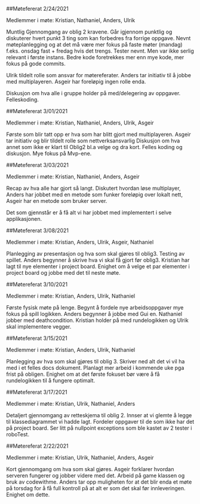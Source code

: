 
##Møtefererat 2/24/2021

Medlemmer i møte: Kristian, Nathaniel, Anders, Ulrik

Muntlig Gjennomgang av oblig 2 kravene. Går igjennom punktlig og diskuterer hvert punkt
3 ting som kan forbedres fra forrige oppgave. Nevnt møteplanlegging og at det må være mer fokus på faste møter (mandag) f.eks. onsdag fast + fredag hvis det trengs.
Tester nevnt.
Men var ikke serlig relevant i første instans.
Bedre kode foretrekkes mer enn mye kode, mer fokus på gode commits.

Ulrik tildelt rolle som ansvar for  møtereferater. Anders tar initiativ til å jobbe med multiplayeren. Asgeir har foreløpig ingen rolle enda.

Diskusjon om hva alle i gruppe holder på med/delegering av oppgaver. Felleskoding.

##Møtefererat 3/01/2021

Medlemmer i møte: Kristian, Nathaniel, Anders, Ulrik, Asgeir

Første som blir tatt opp er hva som har blitt gjort med multiplayeren. Asgeir tar initiativ og blir tildelt rolle som nettverksansvarlig
Diskusjon om hva annet som ikke er klart til Oblig2 bl.a velge og dra kort.
Felles koding og diskusjon. Mye fokus på Mvp-ene.

##Møtefererat 3/03/2021

Medlemmer i møte: Kristian, Nathaniel, Anders, Asgeir

Recap av hva alle har gjort så langt. Diskutert hvordan løse multiplayer,
Anders har jobbet med en metode som funker foreløpig over lokalt nett, Asgeir har en metode som bruker server.

Det som gjennstår er å få alt vi har jobbet med implementert i selve applikasjonen.

##Møtefererat 3/08/2021

Medlemmer i møte: Kristian, Anders, Ulrik, Asgeir, Nathaniel

Planlegging av presentasjon og hva som skal gjøres til oblig3. Testing av spillet.
Anders begynner å skrive hva vi skal få gjort før oblig3. Kristian har lagt til nye elementer i project board.
Enighet om å velge et par elementer i project board og jobbe med det til neste møte.

##Møtereferat 3/10/2021

Medlemmer i møte: Kristian, Anders, Ulrik, Nathaniel

Første fysisk møte på lenge. Begynt å fordele nye arbeidsoppgaver mye fokus på spill logikken.
Anders begynner å jobbe med Gui en. Nathaniel jobber med deathcondition.
Kristian holder på med rundelogikken og Ulrik skal implementere vegger.

##Møtefererat 3/15/2021

Medlemmer i møte: Kristian, Anders, Ulrik, Nathaniel

Planlegging av hva som skal gjøres til oblig 3. Skriver ned alt det vi vil ha
med i et felles docs dokument. Planlagt mer arbeid i kommende uke pga frist på obligen.
Enighet om at det første fokuset bør være å få rundelogikken til å fungere optimalt.

##Møtefererat 3/17/2021

Medlemmer i møte: Kristian, Ulrik, Nathaniel, Anders

Detaljert gjennomgang av retteskjema til oblig 2.
Innser at vi glemte å legge til klassediagrammet vi hadde lagt.
Fordeler oppgaver til de som ikke har det på project board.
Ser litt på nullpoint exceptions som ble kastet av 2 tester i roboTest. 

##Møtereferat 2/22/2021

Medlemmer i møte: Kristian, Ulrik, Nathaniel, Anders, Asgeir

Kort gjennomgang om hva som skal gjøres. Asgeir forklarer hvordan serveren fungerer og jobber videre med det.
Arbeid på game klassen og bruk av codewithme. Anders tar opp muligheten for at det blir enda et møte på torsdag for å få full kontroll på at alt er som det skal før innleveringen.
Enighet om dette.


